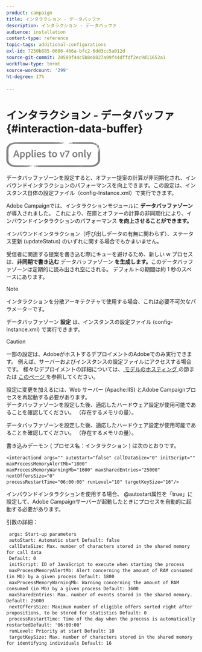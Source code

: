 ```yaml
---
product: campaign
title: インタラクション - データバッファ
description: インタラクション - データバッファ
audience: installation
content-type: reference
topic-tags: additional-configurations
exl-id: 7250b885-0606-466a-bfc2-6dd3cc5a012d
source-git-commit: 20509f44c5b8e0827a09f44dffdf2ec9d11652a1
workflow-type: tm+mt
source-wordcount: '299'
ht-degree: 17%

---
```


# インタラクション - データバッファ{#interaction-data-buffer}

![](../../assets/v7-only.svg)

データバッファゾーンを設定すると、オファー提案の計算が非同期化され、インバウンドインタラクションのパフォーマンスを向上できます。この設定は、インスタンス自体の設定ファイル（config-Instance.xml）で実行できます。

Adobe Campaignでは、インタラクションモジュールに **データバッファゾーン** が導入されました。 これにより、在庫とオファーの計算の非同期化により、インバウンドインタラクションのパフォーマンス **を向上させることができます。**

インバウンドインタラクション（呼び出しデータの有無に関わらず）、ステータス更新 (updateStatus) のいずれに関する場合でもかまいません。

受信者に関連する提案を書き込む際にキューを避けるため、新しい w プロセスは、**非同期で書き込む** データバッファゾーン **を生成します。**&#x200B;このデータバッファゾーンは定期的に読み出され空にされる。 デフォルトの期間は約 1 秒のスペースにあります。

>[!NOTE]
>
>インタラクションを分散アーキテクチャで使用する場合、これは必要不可欠なパラメーターです。

データバッファゾーン **設定** は、インスタンスの設定ファイル (config-Instance.xml) で実行できます。

>[!CAUTION]
>
>一部の設定は、AdobeがホストするデプロイメントのAdobeでのみ実行できます。 例えば、サーバーおよびインスタンスの設定ファイルにアクセスする場合です。 様々なデプロイメントの詳細については、[ モデルのホスティング ](../../installation/using/hosting-models.md) の節または [ このページ ](../../installation/using/capability-matrix.md) を参照してください。
>
>設定に変更を加えるには、Web サーバー (Apache:IIS) とAdobe Campaignプロセスを再起動する必要があります。\
>データバッファゾーンを設定した後、適応したハードウェア設定が使用可能であることを確認してください。 （存在するメモリの量）。


データバッファゾーンを設定した後、適応したハードウェア設定が使用可能であることを確認してください。 （存在するメモリの量）。

書き込みデーモン ( プロセス名：インタラクション ) は次のとおりです。

```
<interactiond args="" autoStart="false" callDataSize="0" initScript="" maxProcessMemoryAlertMb="1800"
maxProcessMemoryWarningMb="1600" maxSharedEntries="25000" nextOffersSize="0"
processRestartTime="06:00:00" runLevel="10" targetKeySize="16"/>
```

インバウンドインタラクションを使用する場合、 @autostart属性を「true」に設定して、Adobe Campaignサーバーが起動したときにプロセスを自動的に起動する必要があります。

引数の詳細：

```
 args: Start-up parameters 
 autoStart: Automatic start Default: false 
 callDataSize: Max. number of characters stored in the shared memory for call data
 Default: 0 
 initScript: ID of JavaScript to execute when starting the process 
 maxProcessMemoryAlertMb: Alert concerning the amount of RAM consumed (in Mb) by a given process Default: 1800 
 maxProcessMemoryWarningMb: Warning concerning the amount of RAM consumed (in Mb) by a given process Default: 1600 
 maxSharedEntries: Max. number of events stored in the shared memory. Default: 25000 
 nextOffersSize: Maximum number of eligible offers sorted right after propositions, to be stored for statistics Default: 0 
 processRestartTime: Time of the day when the process is automatically restartedDefault: '06:00:00' 
 runLevel: Priority at start Default: 10 
 targetKeySize: Max. number of characters stored in the shared memory for identifying individuals Default: 16 
```

